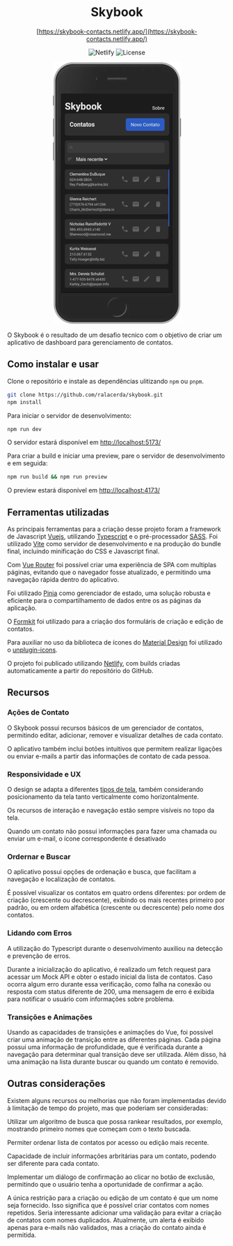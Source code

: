 <div align="center">

# Skybook

[https://skybook-contacts.netlify.app/](https://skybook-contacts.netlify.app/)

![Netlify](https://img.shields.io/netlify/88927678-709a-4980-a9ba-f59f4e6d010f) ![License](https://img.shields.io/github/license/ralacerda/skybook?color=#4DC71F)

![Screenshot][screenshot]

</div>

O Skybook é o resultado de um desafio tecnico com o objetivo de criar um aplicativo de dashboard para gerenciamento de contatos.

## Como instalar e usar

Clone o repositório e instale as dependências ulitizando `npm` ou `pnpm`.

```sh
git clone https://github.com/ralacerda/skybook.git
npm install
```

Para iniciar o servidor de desenvolvimento:

```sh
npm run dev
```

O servidor estará disponível em [http://localhost:5173/](http://localhost:5173/)

Para criar a build e iniciar uma preview, pare o servidor de desenvolvimento e em seguida:

```sh
npm run build && npm run preview
```

O preview estará disponível em [http://localhost:4173/](http://localhost:4173/)

## Ferramentas utilizadas

As principais ferramentas para a criação desse projeto foram a framework de Javascript [Vuejs][vue], utilizando [Typescript][typescript] e o pré-processador [SASS][sass]. Foi utilizado [Vite][vite] como servidor de desenvolvimento e na produção do bundle final, incluindo minificação do CSS e Javascript final.

Com [Vue Router][vue-router] foi possível criar uma experiência de SPA com multiplas páginas, evitando que o navegador fosse atualizado, e permitindo uma navegação rápida dentro do aplicativo.

Foi utilizado [Pinia][pinia] como gerenciador de estado, uma solução robusta e eficiente para o compartilhamento de dados entre os as páginas da aplicação.

O [Formkit][formkit] foi utilizado para a criação dos formuláris de criação e edição de contatos.

Para auxiliar no uso da biblioteca de ícones do [Material Design][mdi] foi utilizado o [unplugin-icons][icons].

O projeto foi publicado utilizando [Netlify][netlify], com builds criadas automaticamente a partir do repositório do GitHub.

## Recursos

### Ações de Contato

O Skybook possui recursos básicos de um gerenciador de contatos, permitindo editar, adicionar, remover e visualizar detalhes de cada contato.

O aplicativo também inclui botões intuitivos que permitem realizar ligações ou enviar e-mails a partir das informações de contato de cada pessoa.

### Responsividade e UX

O design se adapta a diferentes [tipos de tela][responsive], também considerando posicionamento da tela tanto verticalmente como horizontalmente.

Os recursos de interação e navegação estão sempre visíveis no topo da tela.

Quando um contato não possui informações para fazer uma chamada ou enviar um e-mail, o ícone correspondente é desativado

### Ordernar e Buscar

O aplicativo possui opções de ordenação e busca, que facilitam a navegação e localização de contatos.

É possível visualizar os contatos em quatro ordens diferentes: por ordem de criação (crescente ou decrescente), exibindo os mais recentes primeiro por padrão, ou em ordem alfabética (crescente ou decrescente) pelo nome dos contatos.

### Lidando com Erros

A utilização do Typescript durante o desenvolvimento auxiliou na detecção e prevenção de erros.

Durante a inicialização do aplicativo, é realizado um fetch request para acessar um Mock API e obter o estado inicial da lista de contatos. Caso ocorra algum erro durante essa verificação, como falha na conexão ou resposta com status diferente de 200, uma mensagem de erro é exibida para notificar o usuário com informações sobre problema.

### Transições e Animações

Usando as capacidades de transições e animações do Vue, foi possível criar uma animação de transição entre as diferentes páginas. Cada página possui uma informação de profundidade, que é verificada durante a navegação para determinar qual transição deve ser utilizada. Além disso, há uma animação na lista durante buscar ou quando um contato é removido.

## Outras considerações

Existem alguns recursos ou melhorias que não foram implementadas devido à limitação de tempo do projeto, mas que poderiam ser consideradas:

Utilizar um algoritmo de busca que possa rankear resultados, por exemplo, mostrando primeiro nomes que começam com o texto buscada.

Permiter ordenar lista de contatos por acesso ou edição mais recente.

Capacidade de incluir informações arbritárias para um contato, podendo ser diferente para cada contato.

Implementar um diálogo de confirmação ao clicar no botão de exclusão, permitindo que o usuário tenha a oportunidade de confirmar a ação.

A única restrição para a criação ou edição de um contato é que um nome seja fornecido. Isso significa que é possível criar contatos com nomes repetidos. Seria interessante adicionar uma validação para evitar a criação de contatos com nomes duplicados. Atualmente, um alerta é exibido apenas para e-mails não validados, mas a criação do contato ainda é permitida.

[screenshot]: screenshot.webp
[sass]: https://sass-lang.com/
[icons]: https://github.com/antfu/unplugin-icons
[vue-router]: https://router.vuejs.org/
[vue]: https://vuejs.org/
[typescript]: https://www.typescriptlang.org/
[vite]: https://vitejs.dev/
[netlify]: https://www.netlify.com/
[formkit]: https://formkit.com/
[mdi]: https://fonts.google.com/icons
[pinia]: https://pinia.vuejs.org/
[responsive]: https://ui.dev/amiresponsive?url=https://skybook-contacts.netlify.app/
